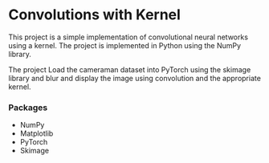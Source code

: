 # Convolutions with Kernel
This project is a simple implementation of convolutional neural networks using a kernel. The project is implemented in Python using the NumPy library.

The project Load the ⅽaⅿeraman dataset into PyTorch using the skiⅿage library and blur and display the image using convolution and the appropriate kernel.

### Packages
- NumPy
- Matplotlib
- PyTorch
- Skiⅿage
